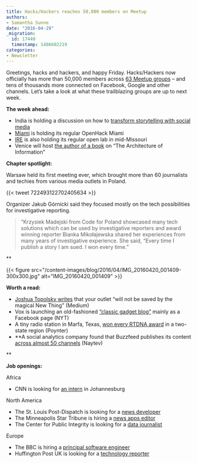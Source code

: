 ```yaml
---
title: Hacks/Hackers reaches 50,000 members on Meetup
authors:
- Samantha Sunne
date: "2016-04-29"
_migration:
  id: 17440
  timestamp: 1486602219
categories:
- Newsletter
---
```


Greetings, hacks and hackers, and happy Friday. Hacks/Hackers now officially has more than 50,000 members across [63 Meetup groups][1] &#8211; and tens of thousands more connected on Facebook, Google and other channels. Let’s take a look at what these trailblazing groups are up to next week.

**The week ahead:**

  * India is holding a discussion on how to [transform storytelling with social media][2]
  * [Miami][3] is holding its regular OpenHack Miami
  * [IRE][4] is also holding its regular open lab in mid-Missouri
  * Venice will host [the author of a book][5] on “The Architecture of Information”

**Chapter spotlight:**

Warsaw held its first meeting ever, which brought more than 60 journalists and techies from various media outlets in Poland.

{{< tweet 722493122702405634 >}}

Organizer Jakub Górnicki said they focused mostly on the tech possibilities for investigative reporting.

> “Krzysiek Madejski from Code for Poland showcased many tech solutions which can be used by investigative reporters and award winning reporter Bianka Mikołajewska shared her experiences from many years of investigative experience. She said, &#8220;Every time I publish a story I am sued. I won every time.&#8221;

**

{{< figure src="/content-images/blog/2016/04/IMG\_20160420\_001409-300x300.jpg" alt="IMG\_20160420\_001409" >}}</p>

</strong>

**Worth a read:**

  * [Joshua Topolsky writes][6] that your outlet “will not be saved by the magical New Thing” (Medium)
  * Vox is launching an old-fashioned [“classic gadget blog”][7] mainly as a Facebook page (NYT)
  * A tiny radio station in Marfa, Texas, [won every RTDNA award][8] in a two-state region (Poynter)
  * **A social analytics company found that Buzzfeed publishes its content [across almost 50 channels][9] (Naytev)

**

**Job openings:**

Africa

  * CNN is looking for [an intern][10] in Johannesburg

North America

  * The St. Louis Post-Dispatch is looking for a [news developer][11]
  * The Minneapolis Star Tribune is hiring a [news apps editor][12]
  * The Center for Public Integrity is looking for a [data journalist][13]

Europe

  * The BBC is hiring a [principal software engineer][14]
  * Huffington Post UK is looking for a [technology reporter][15] 

 [1]: http://www.meetup.com/topics/hackshackers/all/
 [2]: https://www.facebook.com/events/489223294598158/
 [3]: http://www.meetup.com/Hacks-Hackers-Miami/
 [4]: http://www.meetup.com/hackshackersIRE/
 [5]: http://www.meetup.com/Hacks-Hackers-Venezia/events/230586139/
 [6]: https://medium.com/@joshuatopolsky/your-media-business-will-not-be-saved-1b0716b5010c#.dplfd4hln
 [7]: http://www.nytimes.com/2016/04/25/business/vox-media-tries-something-old-on-something-new.html?_r=0
 [8]: http://www.poynter.org/2016/this-tiny-texas-radio-station-won-every-rtdna-award-in-its-region/407637/
 [9]: http://blog.naytev.com/what-networks-does-buzzfeed-use/
 [10]: http://www.journalism.co.za/blog/cnn-johannesburg-intern/
 [11]: http://lee.net/careers/opportunities/?p=job/owj42fwF&nl=1
 [12]: http://www.ire.org/jobs/job/709/
 [13]: https://www.publicintegrity.org/about/our-organization/work-here
 [14]: http://careerssearch.bbc.co.uk/jobs/job/Principal-Software-Engineer/16129
 [15]: http://www.gorkanajobs.co.uk/job/61649/the-huffington-post-technology-reporter/